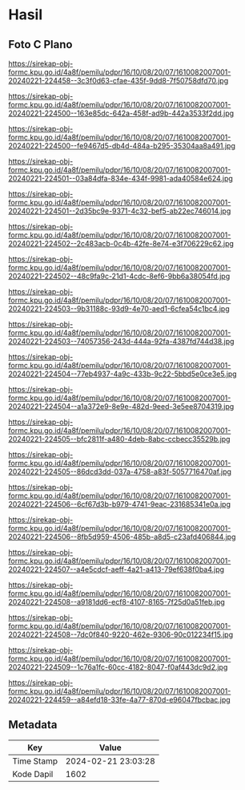 # Hasil

## Foto C Plano

https://sirekap-obj-formc.kpu.go.id/4a8f/pemilu/pdpr/16/10/08/20/07/1610082007001-20240221-224458--3c3f0d63-cfae-435f-9dd8-7f50758dfd70.jpg

https://sirekap-obj-formc.kpu.go.id/4a8f/pemilu/pdpr/16/10/08/20/07/1610082007001-20240221-224500--163e85dc-642a-458f-ad9b-442a3533f2dd.jpg

https://sirekap-obj-formc.kpu.go.id/4a8f/pemilu/pdpr/16/10/08/20/07/1610082007001-20240221-224500--fe9467d5-db4d-484a-b295-35304aa8a491.jpg

https://sirekap-obj-formc.kpu.go.id/4a8f/pemilu/pdpr/16/10/08/20/07/1610082007001-20240221-224501--03a84dfa-834e-434f-9981-ada40584e624.jpg

https://sirekap-obj-formc.kpu.go.id/4a8f/pemilu/pdpr/16/10/08/20/07/1610082007001-20240221-224501--2d35bc9e-9371-4c32-bef5-ab22ec746014.jpg

https://sirekap-obj-formc.kpu.go.id/4a8f/pemilu/pdpr/16/10/08/20/07/1610082007001-20240221-224502--2c483acb-0c4b-42fe-8e74-e3f706229c62.jpg

https://sirekap-obj-formc.kpu.go.id/4a8f/pemilu/pdpr/16/10/08/20/07/1610082007001-20240221-224502--48c9fa9c-21d1-4cdc-8ef6-9bb6a38054fd.jpg

https://sirekap-obj-formc.kpu.go.id/4a8f/pemilu/pdpr/16/10/08/20/07/1610082007001-20240221-224503--9b31188c-93d9-4e70-aed1-6cfea54c1bc4.jpg

https://sirekap-obj-formc.kpu.go.id/4a8f/pemilu/pdpr/16/10/08/20/07/1610082007001-20240221-224503--74057356-243d-444a-92fa-4387fd744d38.jpg

https://sirekap-obj-formc.kpu.go.id/4a8f/pemilu/pdpr/16/10/08/20/07/1610082007001-20240221-224504--77eb4937-4a9c-433b-9c22-5bbd5e0ce3e5.jpg

https://sirekap-obj-formc.kpu.go.id/4a8f/pemilu/pdpr/16/10/08/20/07/1610082007001-20240221-224504--a1a372e9-8e9e-482d-9eed-3e5ee8704319.jpg

https://sirekap-obj-formc.kpu.go.id/4a8f/pemilu/pdpr/16/10/08/20/07/1610082007001-20240221-224505--bfc2811f-a480-4deb-8abc-ccbecc35529b.jpg

https://sirekap-obj-formc.kpu.go.id/4a8f/pemilu/pdpr/16/10/08/20/07/1610082007001-20240221-224505--86dcd3dd-037a-4758-a83f-5057716470af.jpg

https://sirekap-obj-formc.kpu.go.id/4a8f/pemilu/pdpr/16/10/08/20/07/1610082007001-20240221-224506--6cf67d3b-b979-4741-9eac-231685341e0a.jpg

https://sirekap-obj-formc.kpu.go.id/4a8f/pemilu/pdpr/16/10/08/20/07/1610082007001-20240221-224506--8fb5d959-4506-485b-a8d5-c23afd406844.jpg

https://sirekap-obj-formc.kpu.go.id/4a8f/pemilu/pdpr/16/10/08/20/07/1610082007001-20240221-224507--a4e5cdcf-aeff-4a21-a413-79ef638f0ba4.jpg

https://sirekap-obj-formc.kpu.go.id/4a8f/pemilu/pdpr/16/10/08/20/07/1610082007001-20240221-224508--a9181dd6-ecf8-4107-8165-7f25d0a51feb.jpg

https://sirekap-obj-formc.kpu.go.id/4a8f/pemilu/pdpr/16/10/08/20/07/1610082007001-20240221-224508--7dc0f840-9220-462e-9306-90c012234f15.jpg

https://sirekap-obj-formc.kpu.go.id/4a8f/pemilu/pdpr/16/10/08/20/07/1610082007001-20240221-224509--1c76a1fc-60cc-4182-8047-f0af443dc9d2.jpg

https://sirekap-obj-formc.kpu.go.id/4a8f/pemilu/pdpr/16/10/08/20/07/1610082007001-20240221-224459--a84efd18-33fe-4a77-870d-e96047fbcbac.jpg


## Metadata

| Key        | Value               |
| ---------- | ------------------- |
| Time Stamp | 2024-02-21 23:03:28 |
| Kode Dapil | 1602                |



